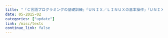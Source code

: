 ```yaml
---
title: "「Ｃ言語プログラミングの基礎訓練」「ＵＮＩＸ／ＬＩＮＵＸの基本操作」「ＵＮＩＸ／ＬＩＮＵＸの基礎訓練」を改訂しました"
date: 05-2015-02
categories: ["update"]
link: /misc/texts
continue_link: false
---
```

